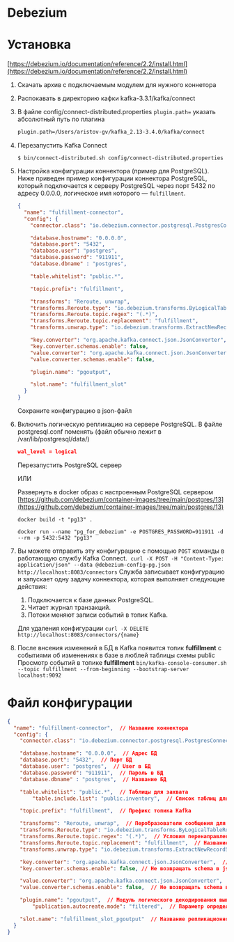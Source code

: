 # Debezium

# Установка

[https://debezium.io/documentation/reference/2.2/install.html](https://debezium.io/documentation/reference/2.2/install.html)

1. Скачать архив с подключаемым модулем для нужного коннетора
2. Распокавать в директорию кафки kafka-3.3.1/kafka/connect
3. В файле config/connect-distributed.properties `plugin.path=` указать абсолютный путь по плагина
    
    ```bash
    plugin.path=/Users/aristov-gv/kafka_2.13-3.4.0/kafka/connect
    ```
    
4. Перезапустить Kafka Connect
    
    `$ bin/connect-distributed.sh config/connect-distributed.properties`
    
5. Настройка конфигурации коннектора (пример для PostgreSQL). 
Ниже приведен пример конфигурации коннектора PostgreSQL, который подключается к серверу PostgreSQL через порт 5432 по адресу 0.0.0.0, логическое имя которого — `fulfillment`.
    
    ```json
    {
      "name": "fulfillment-connector",
      "config": {
        "connector.class": "io.debezium.connector.postgresql.PostgresConnector",
    
        "database.hostname": "0.0.0.0",
        "database.port": "5432",
        "database.user": "postgres",
        "database.password": "911911",
        "database.dbname" : "postgres",
    
        "table.whitelist": "public.*",
    
        "topic.prefix": "fulfillment",
    
        "transforms": "Reroute, unwrap",
        "transforms.Reroute.type": "io.debezium.transforms.ByLogicalTableRouter",
        "transforms.Reroute.topic.regex": "(.*)",
        "transforms.Reroute.topic.replacement": "fulfillment",
        "transforms.unwrap.type": "io.debezium.transforms.ExtractNewRecordState",
    
        "key.converter": "org.apache.kafka.connect.json.JsonConverter",
        "key.converter.schemas.enable": false,
        "value.converter": "org.apache.kafka.connect.json.JsonConverter",
        "value.converter.schemas.enable": false,
    
        "plugin.name": "pgoutput",
    
        "slot.name": "fulfillment_slot"
      }
    }
    ```
    
    Сохраните конфигурацию в json-файл
    
6. Включить логическую репликацию на сервере PostgreSQL.
В файле postgresql.conf поменять (файл обычно лежит в /var/lib/postgresql/data/)
    
    ```json
    wal_level = logical
    ```
    
    Перезапустить PostgreSQL сервер
    
    ИЛИ
    
    Развернуть в docker образ c настроенным PostgreSQL сервером [https://github.com/debezium/container-images/tree/main/postgres/13](https://github.com/debezium/container-images/tree/main/postgres/13)
    
    `docker build -t "pg13" .` 
    
    `docker run --name "pg_for_debezium" -e POSTGRES_PASSWORD=911911 -d --rm -p 5432:5432 "pg13"`
    
7. Вы можете отправить эту конфигурацию с помощью `POST` команды в работающую службу Kafka Connect. 
`curl -X POST -H "Content-Type: application/json" --data @debezium-config-pg.json http://localhost:8083/connectors`
Служба записывает конфигурацию и запускает одну задачу коннектора, которая выполняет следующие действия:
    1. Подключается к базе данных PostgreSQL.
    2. Читает журнал транзакций.
    3. Потоки меняют записи событий в топик Kafka.
    
    Для удаления конфигурации `curl -X DELETE http://localhost:8083/connectors/{name}` 
8. После внсения изменений в БД в Kafka появится топик **fulfillment** c событиями об изменениях в базе в люблей таблицы схемы public
Просмотр событий в топике **fulfillment**
`bin/kafka-console-consumer.sh --topic fulfillment --from-beginning --bootstrap-server localhost:9092`

# Файл конфигурации

```json
{
  "name": "fulfillment-connector",  // Название коннектора
  "config": {
    "connector.class": "io.debezium.connector.postgresql.PostgresConnector",  // Класс коннектора

    "database.hostname": "0.0.0.0",  // Адрес БД
    "database.port": "5432",  // Порт БД
    "database.user": "postgres",  // User в БД
    "database.password": "911911",  // Пароль в БД
    "database.dbname" : "postgres",  // Название БД

    "table.whitelist": "public.*",  // Таблицы для захвата
		"table.include.list": "public.inventory",  // Список таблиц для захвата

    "topic.prefix": "fulfillment",  // Префикс топика Kafka

    "transforms": "Reroute, unwrap",  // Перобразователи сообщения для Kafka (перенаправление, формат extra-данных)
    "transforms.Reroute.type": "io.debezium.transforms.ByLogicalTableRouter",  // Тип преобразователя перенаправления событий
    "transforms.Reroute.topic.regex": "(.*)",  // Условия перенаправления
    "transforms.Reroute.topic.replacement": "fulfillment",  // Название топика для перенаправленных событий
    "transforms.unwrap.type": "io.debezium.transforms.ExtractNewRecordState", // Тип преобразования extra данных события

    "key.converter": "org.apache.kafka.connect.json.JsonConverter",  // Конвертер для key события
    "key.converter.schemas.enable": false, // Не возвращать schema в json key для события Kafka

    "value.converter": "org.apache.kafka.connect.json.JsonConverter",  // Конвертер для value события
    "value.converter.schemas.enable": false,  // Не возвращать schema в json value для события Kafka

    "plugin.name": "pgoutput",  // Модуль логического декодирования вывода в PostgreSQL
		"publication.autocreate.mode": "filtered",  // Параметр определяет, как должно работать создание публикации

    "slot.name": "fulfillment_slot_pgoutput"  // Название репликационного слота в PostgreSQL (в случае изменения модуля вывода необходимо изменить slot)
  }
}
```